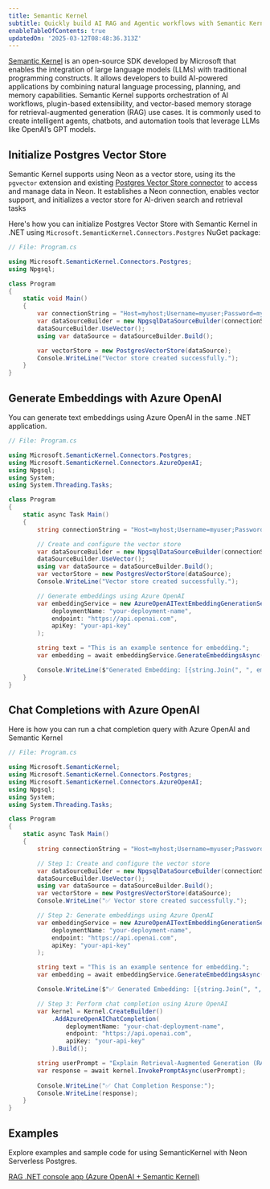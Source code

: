 ```yaml
---
title: Semantic Kernel
subtitle: Quickly build AI RAG and Agentic workflows with Semantic Kernel and Neon
enableTableOfContents: true
updatedOn: '2025-03-12T08:48:36.313Z'
---
```


[Semantic Kernel](https://learn.microsoft.com/en-us/semantic-kernel/overview/) is an open-source SDK developed by Microsoft that enables the integration of large language models (LLMs) with traditional programming constructs. It allows developers to build AI-powered applications by combining natural language processing, planning, and memory capabilities. Semantic Kernel supports orchestration of AI workflows, plugin-based extensibility, and vector-based memory storage for retrieval-augmented generation (RAG) use cases. It is commonly used to create intelligent agents, chatbots, and automation tools that leverage LLMs like OpenAI’s GPT models.

## Initialize Postgres Vector Store

Semantic Kernel supports using Neon as a vector store, using its the `pgvector` extension and existing [Postgres Vector Store connector](https://learn.microsoft.com/en-us/semantic-kernel/concepts/vector-store-connectors/out-of-the-box-connectors/postgres-connector?pivots=programming-language-csharp) to access and manage data in Neon. It establishes a Neon connection, enables vector support, and initializes a vector store for AI-driven search and retrieval tasks

Here's how you can initialize Postgres Vector Store with Semantic Kernel in .NET using `Microsoft.SemanticKernel.Connectors.Postgres` NuGet package:

```csharp
// File: Program.cs

using Microsoft.SemanticKernel.Connectors.Postgres;
using Npgsql;

class Program
{
    static void Main()
    {
        var connectionString = "Host=myhost;Username=myuser;Password=mypass;Database=mydb";
        var dataSourceBuilder = new NpgsqlDataSourceBuilder(connectionString);
        dataSourceBuilder.UseVector();
        using var dataSource = dataSourceBuilder.Build();

        var vectorStore = new PostgresVectorStore(dataSource);
        Console.WriteLine("Vector store created successfully.");
    }
}

```

## Generate Embeddings with Azure OpenAI

You can generate text embeddings using Azure OpenAI in the same .NET application.

```csharp
// File: Program.cs

using Microsoft.SemanticKernel.Connectors.Postgres;
using Microsoft.SemanticKernel.Connectors.AzureOpenAI;
using Npgsql;
using System;
using System.Threading.Tasks;

class Program
{
    static async Task Main()
    {
        string connectionString = "Host=myhost;Username=myuser;Password=mypass;Database=mydb";

        // Create and configure the vector store
        var dataSourceBuilder = new NpgsqlDataSourceBuilder(connectionString);
        dataSourceBuilder.UseVector();
        using var dataSource = dataSourceBuilder.Build();
        var vectorStore = new PostgresVectorStore(dataSource);
        Console.WriteLine("Vector store created successfully.");

        // Generate embeddings using Azure OpenAI
        var embeddingService = new AzureOpenAITextEmbeddingGenerationService(
            deploymentName: "your-deployment-name",
            endpoint: "https://api.openai.com",
            apiKey: "your-api-key"
        );

        string text = "This is an example sentence for embedding.";
        var embedding = await embeddingService.GenerateEmbeddingsAsync(new[] { text });

        Console.WriteLine($"Generated Embedding: [{string.Join(", ", embedding[0].AsReadOnlySpan().Slice(0, 5))}...]");
    }
}
```

## Chat Completions with Azure OpenAI

Here is how you can run a chat completion query with Azure OpenAI and Semantic Kernel

```csharp
// File: Program.cs

using Microsoft.SemanticKernel;
using Microsoft.SemanticKernel.Connectors.Postgres;
using Microsoft.SemanticKernel.Connectors.AzureOpenAI;
using Npgsql;
using System;
using System.Threading.Tasks;

class Program
{
    static async Task Main()
    {
        string connectionString = "Host=myhost;Username=myuser;Password=mypass;Database=mydb";

        // Step 1: Create and configure the vector store
        var dataSourceBuilder = new NpgsqlDataSourceBuilder(connectionString);
        dataSourceBuilder.UseVector();
        using var dataSource = dataSourceBuilder.Build();
        var vectorStore = new PostgresVectorStore(dataSource);
        Console.WriteLine("✅ Vector store created successfully.");

        // Step 2: Generate embeddings using Azure OpenAI
        var embeddingService = new AzureOpenAITextEmbeddingGenerationService(
            deploymentName: "your-deployment-name",
            endpoint: "https://api.openai.com",
            apiKey: "your-api-key"
        );

        string text = "This is an example sentence for embedding.";
        var embedding = await embeddingService.GenerateEmbeddingsAsync(new[] { text });

        Console.WriteLine($"✅ Generated Embedding: [{string.Join(", ", embedding[0].AsReadOnlySpan().Slice(0, 5))}...]");

        // Step 3: Perform chat completion using Azure OpenAI
        var kernel = Kernel.CreateBuilder()
            .AddAzureOpenAIChatCompletion(
                deploymentName: "your-chat-deployment-name",
                endpoint: "https://api.openai.com",
                apiKey: "your-api-key"
            ).Build();

        string userPrompt = "Explain Retrieval-Augmented Generation (RAG) in simple terms.";
        var response = await kernel.InvokePromptAsync(userPrompt);
        
        Console.WriteLine("✅ Chat Completion Response:");
        Console.WriteLine(response);
    }
}
```

## Examples

Explore examples and sample code for using SemanticKernel with Neon Serverless Postgres.

<DetailIconCards>

<a href="https://github.com/neondatabase-labs/neon-semantic-kernel-examples" description="A .NET RAG example app built with Azure OpenAI and Semantic Kernel" icon="github">RAG .NET console app (Azure OpenAI + Semantic Kernel)</a>

</DetailIconCards>
